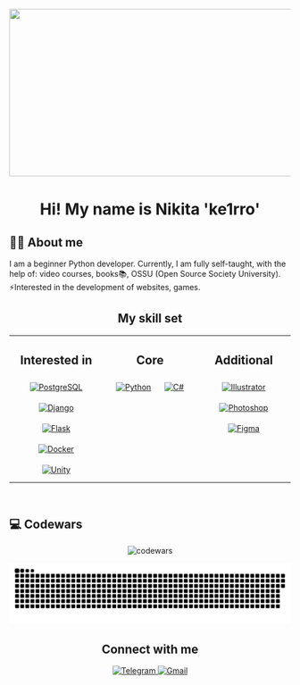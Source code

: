 <br clear="both">
<div align="center">
  <img height="300" width="600" src="https://user-images.githubusercontent.com/74038190/225813708-98b745f2-7d22-48cf-9150-083f1b00d6c9.gif"  />
</div>

<div align="center">
  <h1 align="center">Hi! My name is Nikita 'ke1rro'</h1>
</div>  

<h2 align="left">👩‍💻  About me</h2> 
<p align="left">I am a beginner Python developer. Currently, I am fully self-taught, with the help of: video courses, books📚, OSSU (Open Source Society University). ⚡️Interested in the development of websites, games.</p>

<h2 align="center">My skill set</h2>

<div align="center">
    <table>
        <tr>
            <td valign="top" width="33%">
                <h2 align="center">Interested in</h2>  
                <div align="center">  
                    <a href="https://www.postgresql.org/" target="_blank"><img style="margin: 10px" src="https://profilinator.rishav.dev/skills-assets/postgresql-original-wordmark.svg" alt="PostgreSQL" height="50" /></a>  
                    <a href="https://www.djangoproject.com/" target="_blank"><img style="margin: 10px" src="https://profilinator.rishav.dev/skills-assets/django-original.svg" alt="Django" height="50" /></a>  
                    <a href="https://flask.palletsprojects.com/" target="_blank"><img style="margin: 10px" src="https://profilinator.rishav.dev/skills-assets/flask.png" alt="Flask" height="50" /></a>  
                    <a href="https://www.docker.com/" target="_blank"><img style="margin: 10px" src="https://profilinator.rishav.dev/skills-assets/docker-original-wordmark.svg" alt="Docker" height="50" /></a>  
                    <a href="https://unity.com/" target="_blank"><img style="margin: 10px" src="https://profilinator.rishav.dev/skills-assets/unity.png" alt="Unity" height="50" /></a>  
                </div>
            </td>
            <td valign="top" width="33%">
                <h2 align="center">Core</h2>  
                <div align="center">  
                    <a href="https://www.python.org/" target="_blank"><img style="margin: 10px" src="https://profilinator.rishav.dev/skills-assets/python-original.svg" alt="Python" height="50" /></a>  
                    <a href="https://docs.microsoft.com/en-us/dotnet/csharp/" target="_blank"><img style="margin: 10px" src="https://profilinator.rishav.dev/skills-assets/csharp-original.svg" alt="C#" height="50" /></a>
                </div>
            </td>
            <td valign="top" width="33%">
                <h2 align="center">Additional</h2>   
                <div align="center">  
                    <a href="https://www.adobe.com/in/products/illustrator.html" target="_blank"><img style="margin: 10px" src="https://profilinator.rishav.dev/skills-assets/adobe_illustrator-icon.svg" alt="Illustrator" height="50" /></a>  
                    <a href="https://www.adobe.com/in/products/photoshop.html" target="_blank"><img style="margin: 10px" src="https://profilinator.rishav.dev/skills-assets/photoshop-plain.svg" alt="Photoshop" height="50" /></a>  
                    <a href="https://www.figma.com/" target="_blank"><img style="margin: 10px" src="https://profilinator.rishav.dev/skills-assets/figma-icon.svg" alt="Figma" height="50" /></a>  
                </div>
            </td>
        </tr>
    </table>
</div>

<br/>


<h2 align="left">💻 Codewars</h2>

<div align="center">
    <img src="https://www.codewars.com/users/ke1rro/badges/large" alt="codewars">
</div>

<p align="center">
 <img width="600" src="assets/github-snake.svg" alt="snake"/>
</p>

<h2 align="center">Connect with me</h2> 

<div align="center">
    <a href="https://t.me/ke1rrro" target="_blank">
        <img src="https://img.shields.io/badge/telegram-%2324292e.svg?&style=for-the-badge&logo=telegram&logoColor=white" alt="Telegram" style="margin-bottom: 5px;" />
    </a>
    <a href="mailto:nikita.lenyk.work@gmail.com">
        <img src="https://img.shields.io/badge/gmail-%2324292e.svg?&style=for-the-badge&logo=gmail&logoColor=white" alt="Gmail" style="margin-bottom: 5px;" />
    </a>
</div>
